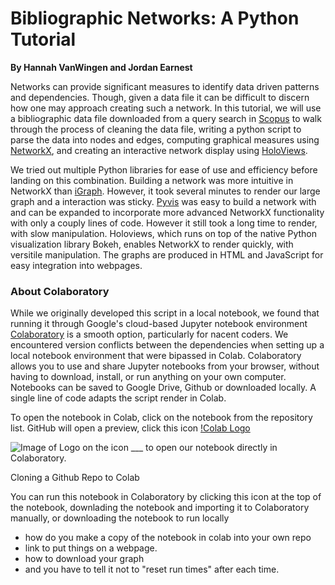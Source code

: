 # Bibliographic Networks: A Python Tutorial
**By Hannah VanWingen and Jordan Earnest**

Networks can provide significant measures to identify data driven patterns and dependencies. Though, given a data file it can be difficult to discern how one may approach creating such a network. In this tutorial, we will use a bibliographic data file downloaded from a query search in [Scopus](https://https://www.scopus.com/search/form.uri) to walk through the process of cleaning the data file, writing a python script to parse the data into nodes and edges, computing graphical measures using [NetworkX](https://https://networkx.github.io/documentation/stable/index.html), and creating an interactive network display using [HoloViews](https://http://holoviews.org). 

We tried out multiple Python libraries for ease of use and efficiency before landing on this combination. Building a network was more intuitive in NetworkX than [iGraph](https://igraph.org/redirect.html). However, it took several minutes to render our large graph and a interaction was sticky. [Pyvis](https://pyvis.readthedocs.io/en/latest/#) was easy to build a network with and can be expanded to incorporate more advanced NetworkX functionality with only a couply lines of code. However it still took a long time to render, with slow manipulation. Holoviews, which runs on top of the native Python visualization library Bokeh, enables NetworkX to render quickly, with versitile manipulation. The graphs are produced in HTML and JavaScript for easy integration into webpages.

### About Colaboratory
While we originally developed this script in a local notebook, we found that running it through Google's cloud-based Jupyter notebook environment [Colaboratory](https://colab.research.google.com) is a smooth option, particularly for nacent coders. We encountered version conflicts between the dependencies when setting up a local notebook environment that were bipassed in Colab. Colaboratory allows you to use and share Jupyter notebooks from your browser, without having to download, install, or run anything on your own computer. Notebooks can be saved to Google Drive, Github or downloaded locally. A single line of code adapts the script render in Colab. 

To open the notebook in Colab, click on the notebook from the repository list. GitHub will open a preview, click this icon [!Colab Logo](/img/colab-badge.jpg)

![Image of Logo](https://colab.research.google.com/assets/colab-badge.svg)
on the icon ___ to open our notebook directly in Colaboratory. 

Cloning a Github Repo to Colab


You can run this notebook in Colaboratory by clicking this icon at the top of the notebook, downlading the notebook and importing it to Colaboratory manually, or downloading the notebook to run locally

- how do you make a copy of the notebook in colab into your own repo
- link to put things on a webpage. 
- how to download your graph
- and you have to tell it not to "reset run times" after each time. 
